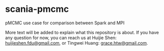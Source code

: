 # scania-pmcmc
pMCMC use case for comparison between Spark and MPI

More text will be added to explain what this repository is about.
If you have any question for now, you can reach us at
Huijie Shen: huijieshen.fdu@gmail.com, or
Tingwei Huang: grace.htw@gmail.com.
